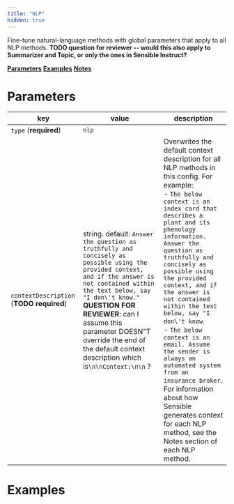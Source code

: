 ```yaml
---
title: "NLP"
hidden: true
---
```


Fine-tune natural-language methods with global parameters that apply to all NLP methods. **TODO question for reviewer -- would this also apply to Summarizer and Topic, or only the ones in Sensible Instruct?**

[**Parameters**](doc:nlp#parameters)
[**Examples**](doc:nlp#examples)
[**Notes**](doc:nlp#notes)

Parameters
====

| key                                      | value                                                        | description                                                  |
| ---------------------------------------- | ------------------------------------------------------------ | ------------------------------------------------------------ |
| `type` (**required**)                    | `nlp`                                                        |                                                              |
| `contextDescription` (**TODO required**) | string. default:  `Answer the question as truthfully and concisely as possible using the provided context, and if the answer is not contained within the text below, say "I don\'t know."` <br/>**QUESTION FOR REVIEWER**: can I assume this parameter DOESN"T override the end of the default context description which is`\n\nContext:\n\n` ? | Overwrites the default context description for all NLP methods in this config.  For example:<br/> - `The below context is an index card that describes a plant and its phenology information. Answer the question as truthfully and concisely as possible using the provided context, and if the answer is not contained within the text below, say "I don\'t know`.  <br/> - `The below context is an email. Assume the sender is always an automated system from an insurance broker`. <br/>For information about how Sensible generates context for each NLP method, see the Notes section of each NLP method. |


Examples
====